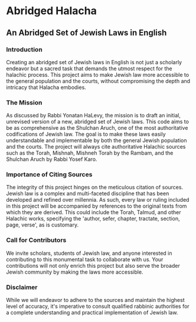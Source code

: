 # Abridged Halacha

## An Abridged Set of Jewish Laws in English

### Introduction

Creating an abridged set of Jewish laws in English is not just a scholarly endeavor but a sacred task that demands the utmost respect for the halachic process. This project aims to make Jewish law more accessible to the general population and the courts, without compromising the depth and intricacy that Halacha embodies. 

### The Mission

As discussed by Rabbi Yonatan HaLevy, the mission is to draft an initial, unrevised version of a new, abridged set of Jewish laws. This code aims to be as comprehensive as the Shulchan Aruch, one of the most authoritative codifications of Jewish law. The goal is to make these laws easily understandable and implementable by both the general Jewish population and the courts. The project will always cite authoritative Halachic sources such as the Torah, Mishnah, Mishneh Torah by the Rambam, and the Shulchan Aruch by Rabbi Yosef Karo. 

### Importance of Citing Sources

The integrity of this project hinges on the meticulous citation of sources. Jewish law is a complex and multi-faceted discipline that has been developed and refined over millennia. As such, every law or ruling included in this project will be accompanied by references to the original texts from which they are derived. This could include the Torah, Talmud, and other Halachic works, specifying the 'author, sefer, chapter, tractate, section, page, verse', as is customary.

### Call for Contributors

We invite scholars, students of Jewish law, and anyone interested in contributing to this monumental task to collaborate with us. Your contributions will not only enrich this project but also serve the broader Jewish community by making the laws more accessible.

### Disclaimer

While we will endeavor to adhere to the sources and maintain the highest level of accuracy, it's imperative to consult qualified rabbinic authorities for a complete understanding and practical implementation of Jewish law.
